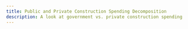 ```yaml
---
title: Public and Private Construction Spending Decomposition
description: A look at government vs. private construction spending 
---
```


